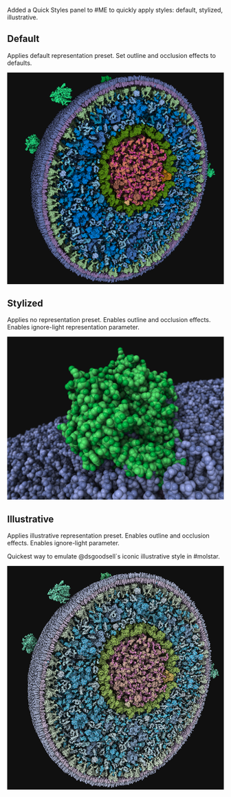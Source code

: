 

Added a Quick Styles panel to #ME to quickly apply styles: default, stylized, illustrative.



## Default

Applies default representation preset. Set outline and occlusion effects to defaults.

![default](./img/default.png)


## Stylized

Applies no representation preset. Enables outline and occlusion effects. Enables ignore-light representation parameter.

![stylized](./img/dofstyle.png)


## Illustrative

Applies illustrative representation preset. Enables outline and occlusion effects. Enables ignore-light parameter.

Quickest way to emulate @dsgoodsell`s iconic illustrative style in #molstar.

![illustrative](./img/illustrative.png)
